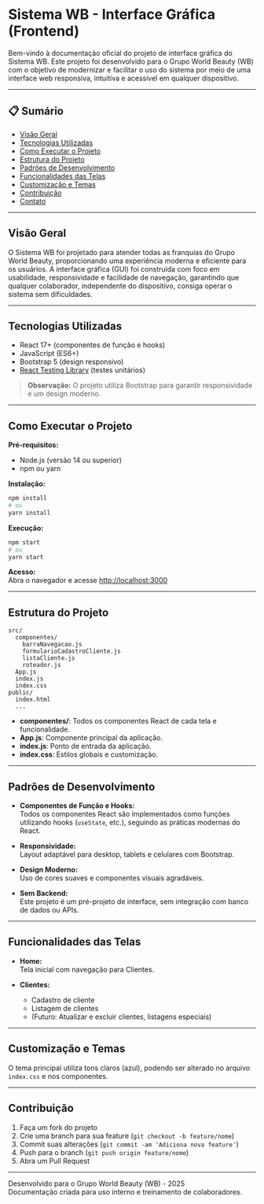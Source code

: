 # Sistema WB - Interface Gráfica (Frontend)

Bem-vindo à documentação oficial do projeto de interface gráfica do Sistema WB. Este projeto foi desenvolvido para o Grupo World Beauty (WB) com o objetivo de modernizar e facilitar o uso do sistema por meio de uma interface web responsiva, intuitiva e acessível em qualquer dispositivo.

---

## 📋 Sumário

- [Visão Geral](#visão-geral)
- [Tecnologias Utilizadas](#tecnologias-utilizadas)
- [Como Executar o Projeto](#como-executar-o-projeto)
- [Estrutura do Projeto](#estrutura-do-projeto)
- [Padrões de Desenvolvimento](#padrões-de-desenvolvimento)
- [Funcionalidades das Telas](#funcionalidades-das-telas)
- [Customização e Temas](#customização-e-temas)
- [Contribuição](#contribuição)
- [Contato](#contato)

---

## Visão Geral

O Sistema WB foi projetado para atender todas as franquias do Grupo World Beauty, proporcionando uma experiência moderna e eficiente para os usuários. A interface gráfica (GUI) foi construída com foco em usabilidade, responsividade e facilidade de navegação, garantindo que qualquer colaborador, independente do dispositivo, consiga operar o sistema sem dificuldades.

---

## Tecnologias Utilizadas

- React 17+ (componentes de função e hooks)
- JavaScript (ES6+)
- Bootstrap 5 (design responsivo)
- [React Testing Library](https://testing-library.com/docs/react-testing-library/intro/) (testes unitários)

> **Observação:** O projeto utiliza Bootstrap para garantir responsividade e um design moderno.

---

## Como Executar o Projeto

**Pré-requisitos:**
- Node.js (versão 14 ou superior)
- npm ou yarn

**Instalação:**
```sh
npm install
# ou
yarn install
```

**Execução:**
```sh
npm start
# ou
yarn start
```

**Acesso:**  
Abra o navegador e acesse [http://localhost:3000](http://localhost:3000)

---

## Estrutura do Projeto

```
src/
  componentes/
    barraNavegacao.js
    formularioCadastroCliente.js
    listaCliente.js
    roteador.js
  App.js
  index.js
  index.css
public/
  index.html
  ...
```

- **componentes/**: Todos os componentes React de cada tela e funcionalidade.
- **App.js**: Componente principal da aplicação.
- **index.js**: Ponto de entrada da aplicação.
- **index.css**: Estilos globais e customização.

---

## Padrões de Desenvolvimento

- **Componentes de Função e Hooks:**  
  Todos os componentes React são implementados como funções utilizando hooks (`useState`, etc.), seguindo as práticas modernas do React.

- **Responsividade:**  
  Layout adaptável para desktop, tablets e celulares com Bootstrap.

- **Design Moderno:**  
  Uso de cores suaves e componentes visuais agradáveis.

- **Sem Backend:**  
  Este projeto é um pré-projeto de interface, sem integração com banco de dados ou APIs.

---

## Funcionalidades das Telas

- **Home:**  
  Tela inicial com navegação para Clientes.

- **Clientes:**  
  - Cadastro de cliente  
  - Listagem de clientes  
  - (Futuro: Atualizar e excluir clientes, listagens especiais)

---

## Customização e Temas

O tema principal utiliza tons claros (azul), podendo ser alterado no arquivo `index.css` e nos componentes.

---

## Contribuição

1. Faça um fork do projeto
2. Crie uma branch para sua feature (`git checkout -b feature/nome`)
3. Commit suas alterações (`git commit -am 'Adiciona nova feature'`)
4. Push para o branch (`git push origin feature/nome`)
5. Abra um Pull Request

---

Desenvolvido para o Grupo World Beauty (WB) - 2025  
Documentação criada para uso interno e treinamento de colaboradores.
